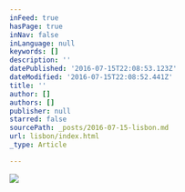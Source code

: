 ```yaml
---
inFeed: true
hasPage: true
inNav: false
inLanguage: null
keywords: []
description: ''
datePublished: '2016-07-15T22:08:53.123Z'
dateModified: '2016-07-15T22:08:52.441Z'
title: ''
author: []
authors: []
publisher: null
starred: false
sourcePath: _posts/2016-07-15-lisbon.md
url: lisbon/index.html
_type: Article

---
```

![](https://the-grid-user-content.s3-us-west-2.amazonaws.com/8417680e-3a30-4e23-b053-fb43e8c46cce.jpg)